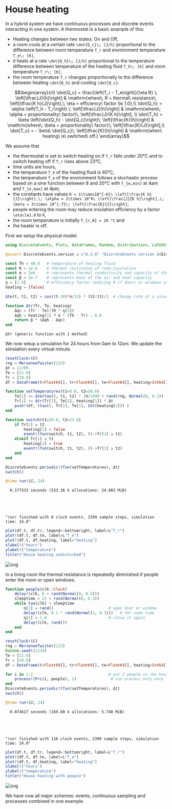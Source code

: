 # House heating

In a hybrid system we have continuous processes and discrete events interacting in one system. A thermostat is a basic example of this:

- Heating changes between two states: On and Off,
- a room cools  at a certain rate ``\dot{Q_c}\; [J/h]`` proportional to the difference between room temperature ``T_r`` and environment temperature ``T_e\; [K]``,
- it heats at a rate ``\dot{Q_h}\; [J/h]`` proportional to the temperature difference between temperature of the heating fluid ``T_h\; [K]`` and room temperature ``T_r\; [K]``,
- the room temperature ``T_r`` changes proportionally to the difference between heating ``\dot{Q_h}`` and cooling ``\dot{Q_c}``.

```math
\begin{array}{rl}
\dot{Q_c} = \frac{\left(T_r - T_e\right)}{\eta R} \; \left[\tfrac{J}{h}\right] & \mathrm{where\; R = thermal\ resistance\; \left[\tfrac{K h}{J}\right],\; \eta = efficiency\  factor \le 1.0},\\
\dot{Q_h} = \alpha \left(T_h - T_r\right) \; \left[\tfrac{J}{h}\right] & \mathrm{where\; \alpha = proportionality\ factor}\; \left[\tfrac{J}{K h}\right], \\
\dot{T_h} = \beta \left(\dot{Q_h} - \dot{Q_c}\right)\; \left[\tfrac{K}{h}\right] & \mathrm{where\; \beta = proportionality\ factor}\; \left[\tfrac{K}{J}\right],\\
\dot{T_c} = - \beta\ \dot{Q_c}\; \left[\tfrac{K}{h}\right] & \mathrm{when\ heating\ is\ switched\ off.}
\end{array}
```

We assume that

- the thermostat is set to switch heating on if ``T_r`` falls under 20°C and to switch heating off if ``T_r`` rises above 23°C,
- time units are hours,
- the temperature ``T_h`` of the heating fluid is 40°C,
- the temperature ``T_e`` of the environment follows a stochastic process based on a sine function between 8 and 20°C with ``T_{e,min}`` at 4am and ``T_{e,max}`` at 4pm,
- the constants have values ``R = 1\times10^{-6}\ \left[\frac{K h}{J}\right],\; \alpha = 2\times 10^6\ \left[\frac{J}{K h}\right],\; \beta = 3\times 10^{-7}\; \left[\frac{K}{J}\right]``,
- people entering the room may reduce insulation efficiency by a factor ``\eta\le1.0`` to ``R``,
- the room temperature is initially ``T_{r,0} = 20 °C`` and
- the heater is off.

First we setup the physical model:

```julia
using DiscreteEvents, Plots, DataFrames, Random, Distributions, LaTeXStrings

@assert DiscreteEvents.version ≥ v"0.3.0" "DiscreteEvents version $(DiscreteEvents.version) should be ≥ 0.3.0"

const Th = 40.0   # temperature of heating fluid
const R = 1e-6    # thermal resistance of room insulation
const α = 2e6     # represents thermal conductivity and capacity of the air
const β = 3e-7    # represents mass of the air and heat capacity
η = [1.0]         # efficiency factor reducing R if doors or windows are open
heating = [false]

Δte(t, t1, t2) = cos((t-10)*π/12) * (t2-t1)/2  # change rate of a sinusoidal Te

function Δtr(Tr, Te, heating)
    Δqc = (Tr - Te)/(R * η[1])
    Δqh = heating[1] ? α * (Th - Tr) : 0.0
    return β * (Δqh - Δqc)
end
```




    Δtr (generic function with 1 method)



We now setup a simulation for 24 hours from 0am to 12am. We update the simulation every virtual minute.


```julia
resetClock!(𝐶)
rng = MersenneTwister(122)
Δt = 1//60
Te = [11.0]
Tr = [20.0]
df = DataFrame(t=Float64[], tr=Float64[], te=Float64[], heating=Int64[])

function setTemperatures(t1=8.0, t2=20.0)
    Te[1] += Δte(tau(), t1, t2) * 2π/1440 + rand(rng, Normal(0, 0.1))
    Tr[1] += Δtr(Tr[1], Te[1], heating[1]) * Δt
    push!(df, (tau(), Tr[1], Te[1], Int(heating[1])) )
end

function switch(t1=20.0, t2=23.0)
    if Tr[1] ≥ t2 
        heating[1] = false
        event!(fun(switch, t1, t2), ()->Tr[1] ≤ t1)
    elseif Tr[1] ≤ t1 
        heating[1] = true
        event!(fun(switch, t1, t2), ()->Tr[1] ≥ t2)
    end
end

DiscreteEvents.periodic!(fun(setTemperatures), Δt)
switch()

@time run!(𝐶, 24)
```

      0.177333 seconds (533.36 k allocations: 24.883 MiB)





    "run! finished with 0 clock events, 2399 sample steps, simulation time: 24.0"




```julia
plot(df.t, df.tr, legend=:bottomright, label=L"T_r")
plot!(df.t, df.te, label=L"T_e")
plot!(df.t, df.heating, label="heating")
xlabel!("hours")
ylabel!("temperature")
title!("House heating undisturbed")
```




![svg](output_4_0.svg)



In a living room the thermal resistance is repeatedly diminished if people enter the room or open windows.


```julia
function people(clk::Clock)
    delay!(clk, 6 + rand(Normal(0, 0.5)))
    sleeptime = 22 + rand(Normal(0, 0.5))
    while tau(clk) < sleeptime
        η[1] = rand()                        # open door or window
        delay!(clk, 0.1 * rand(Normal(1, 0.3)))   # for some time
        η[1] = 1.0                           # close it again
        delay!(clk, rand())
    end
end

resetClock!(𝐶)
rng = MersenneTwister(122)
Random.seed!(1234)
Te = [11.0]
Tr = [20.0]
df = DataFrame(t=Float64[], tr=Float64[], te=Float64[], heating=Int64[])

for i in 1:2                                 # put 2 people in the house
    process!(Prc(i, people), 1)               # run process only once
end
DiscreteEvents.periodic!(fun(setTemperatures), Δt)
switch()

@time run!(𝐶, 24)
```

      0.074617 seconds (169.80 k allocations: 5.740 MiB)





    "run! finished with 116 clock events, 2399 sample steps, simulation time: 24.0"




```julia
plot(df.t, df.tr, legend=:bottomright, label=L"T_r")
plot!(df.t, df.te, label=L"T_e")
plot!(df.t, df.heating, label="heating")
xlabel!("hours")
ylabel!("temperature")
title!("House heating with people")
```




![svg](output_7_0.svg)



We have now all major schemes: events, continuous sampling and processes combined in one example.
